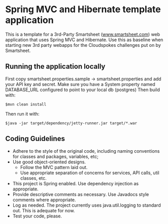 # Spring MVC and Hibernate template application 

This is a template for a 3rd-Party Smartsheet (www.smartsheet.com) web application that uses Spring MVC and Hibernate. Use this as baseline when starting new 3rd party webapps for the Cloudspokes challenges put on by Smartsheet.


## Running the application locally

First copy smartsheet.properties.sample -> smartsheet.properties and add your API key and secret.
Make sure you have a System property named DATABASE_URL configured to point to your local db (postgres)
Then build with:

    $mvn clean install

Then run it with:

    $java -jar target/dependency/jetty-runner.jar target/*.war


## Coding Guidelines
* Adhere to the style of the original code, including naming conventions for classes and packages, variables, etc; 
* Use good object-oriented designs. 
    *  Follow the MVC pattern laid out.
    *  Use appropriate separation of concerns for services, API calls, util classes, etc.
* This project is Spring enabled. Use dependency injection as appropriate. 
* Provide descriptive comments as necessary. Use Javadocs style comments where appropriate.
* Log as needed. The project currently uses java.util.logging to standard out. This is adequate for now.
* Test your code, please.